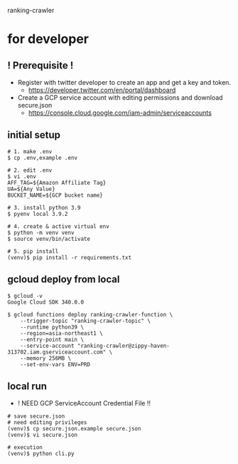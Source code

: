 ranking-crawler

# for developer

## ! Prerequisite !

- Register with twitter developer to create an app and get a key and token.
  - https://developer.twitter.com/en/portal/dashboard
- Create a GCP service account with editing permissions and download secure.json
  - https://console.cloud.google.com/iam-admin/serviceaccounts

## initial setup
```
# 1. make .env
$ cp .env,example .env

# 2. edit .env
$ vi .env
AFF_TAG=${Amazon Affiliate Tag}
UA=${Any Value}
BUCKET_NAME=${GCP bucket name}

# 3. install python 3.9
$ pyenv local 3.9.2

# 4. create & active virtual env
$ python -m venv venv
$ source venv/bin/activate

# 5. pip install
(venv)$ pip install -r requirements.txt
```


## gcloud deploy from local

```
$ gcloud -v
Google Cloud SDK 340.0.0

$ gcloud functions deploy ranking-crawler-function \
    --trigger-topic "ranking-crawler-topic" \
    --runtime python39 \
    --region=asia-northeast1 \
    --entry-point main \
    --service-account "ranking-crawler@zippy-haven-313702.iam.gserviceaccount.com" \
    --memory 256MB \
    --set-env-vars ENV=PRD
```


## local run

- ! NEED GCP ServiceAccount Credential File !!

```
# save secure.json
# need editing privileges
(venv)$ cp secure.json.example secure.json
(venv)$ vi secure.json

# execution
(venv)$ python cli.py
```
